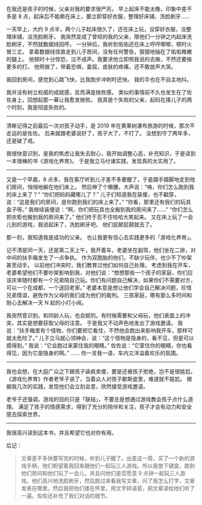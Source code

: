 在我还是孩子的时候，父亲对我的要求很严厉。
早上起床不能太晚，印象中差不多是 8 点，起床后不能赖在床上，要立即穿好衣服，整理好床铺，洗脸刷牙......

一天早上，大约 9 点半，两个儿子起床很久了，还在床上玩，没穿好衣服，没整理床铺，没洗脸刷牙。
我突然变成了曾经的我的父亲，限他们一分钟之内起床洗脸刷牙，不然就数据线招呼。
一分钟后，我听到佑佑还在床上哼哼唧唧，顿时火冒三丈。
拿着数据线径直走到儿子房间，没有任何警告，狠狠地抽在了佑佑稚嫩的腿上。
他顿时十分惊恐，泣不成声。我要求他立即照我说的去做，不然还要挨更多的打。
他照做了，带着恐惧，委屈，皮肤的疼痛，还不敢放声大哭。

我回到房间，感觉到心跳飞快，比我跑步冲刺时还快。
我的手也在不自主地抖。

我并没有树立权威的成就感，反而满是挫败感。
类似的事情前不久也发生在了佐佐身上，回想起那一幕让我愈发挫败。
我真是个失败的父亲，起码在揍儿子的两个时刻，我是彻底失败的。

- - - - - 
清晰记得之前最后一次对孩子动手，是 2019 年在黄果树瀑布旅游的时候，那次不走运的是佐佐。
后来就跟老婆说好了，孩子大了，不打了。
没想到守了两年多，还是破了戒。

我很快意识到，是我的焦虑让我失去耐心，我开始调整心态，补充知识，于是读到一本很棒的书《游戏化养育》。
于是我立马付诸实践，发现真的太实用了。
- - - - -
又是一个早晨，8 点多，我在客厅听到儿子差不多要醒了，于是蹑手蹑脚地走到他们房间，悄悄地躺在他们床上。
然后伸了个懒腰，大声说：“咦，你们怎么跑到我的床上来了？”
“你们把妈妈藏哪儿了？”
儿子们知道我在装傻，也不戳穿，说：“这是我们的房间，是你跑到我们的床上来了。”
“你看，那里还有我们的玩具盒子呀。”
我继续装傻说：“啊，你们把玩具也全搬到我的房间来了......”
“你们怎么把衣柜也搬到我的房间来了。”
他们终于忍不住哈哈大笑起来。
又在床上玩了一会儿别的游戏，我说起床了，洗脸刷牙吧。
他们屁颠屁颠就去了。

那一刻，我知道我是成功的父亲。
也让我更有信心去实践更多的「游戏化养育」。

记不清是同一天，还是第二天上午，我开着车，老婆坐在副驾，他们坐在二排，对中间的扶手箱发生了一点争执。
作为双胞胎的他们，不缺少玩伴，也少不了吵架甚至动手。
以前他们冲突时，我们教育过他们如何自己处理。
考虑到我在开车，老婆希望他们不要吵架影响到我，对他们说：“想想那些一个孩子的家庭，你们应该庆幸随时都有一个兄弟陪自己玩。你们有问题自己解决，如果你们不需要对方，可以一个在成都，一个送回老家。”
老婆本意是想让他们学会自己解决问题，珍惜兄弟情谊，避免作为父母的我们成为他们的裁判。
三孩家庭，哪有那么多时间和耐心去解决一天 N 起的小打小闹。

我突然意识到，和同龄人玩，也会腻的。有时候需要和父母玩，他们表面上的冲突，其实是想要获取父母的注意。
于是我又不动声色地发出了游戏邀请。
我说：“扶手箱里有个怪物，你们要把它看住，不然他会跑出来影响我开车，那样可就太危险了。”
儿子立马就心领神会，说：“这个怪物是隐身的，看不见，但是可以摸得到。”
我说：“它会跑过来蒙住我的眼睛。”
佐佐说：“它蒙住你的眼睛，你也看得见，因为它是隐身的啊。”
......
你一言我一语，车内又洋溢着欢乐的氛围。
- - - - - 
我也会想，在大庭广众之下跟孩子装疯卖傻，要是还被孩子拒绝，岂不是很尴尬。
《游戏化养育》作者老爷子说了，当着众人对孩子歇斯底里，难道就不尴尬。
根据我几次的实践，发现他们会立刻会意，欣然接受游戏邀请。

老爷子还强调，游戏的目的只是「联结」，不要总是想通过游戏教会孩子点什么道理。
满足了孩子的情感需求，得到了充分的陪伴和关注，孩子才会有动力和安全感去探索世界。
- - - - - -
我很高兴读到这本书，并且希望它也对你有用。

后记：
> 文章差不多快要写完的时候，听到儿子醒了。出差这一周，买了一个新的游戏手柄，他们盼望着我回来跟他们一起玩三人游戏。所以我放下键盘，跑到他们房间和他们玩了一会儿，并且问他们是否愿意 9 点钟一起玩三人游戏。他们高兴地洗脸刷牙，然后跑过来看我写文章，问了我怎么打字，文章发表在哪里。然后我把他们搂在怀里，用文字转语音，把文章读给他们听了一遍。佐佐还补充了我们对话的细节。